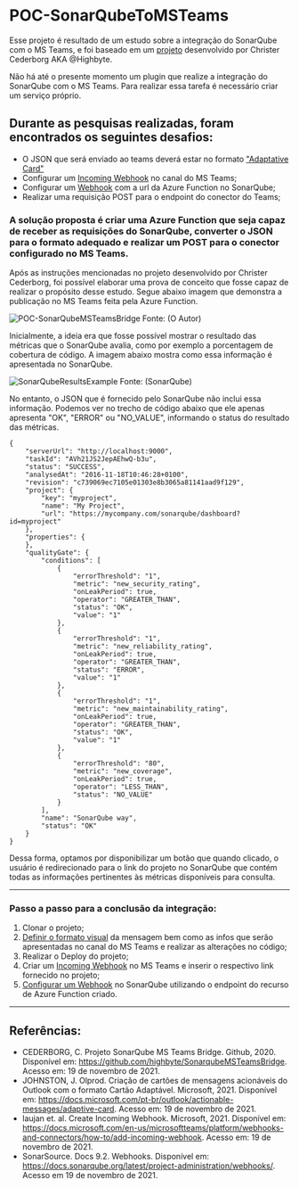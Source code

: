 # POC-SonarQubeToMSTeams
Esse projeto é resultado de um estudo sobre a integração do SonarQube com o MS Teams, e foi baseado em um [projeto](https://github.com/highbyte/SonarqubeMSTeamsBridge#configure-sonarqube) desenvolvido por Christer Cederborg AKA @Highbyte.

Não há até o presente momento um plugin que realize a integração do SonarQube com o MS Teams. Para realizar essa tarefa é necessário criar um serviço próprio.

## Durante as pesquisas realizadas, foram encontrados os seguintes desafios:

- O JSON que será enviado ao teams deverá estar no formato ["Adaptative Card"](https://docs.microsoft.com/pt-br/outlook/actionable-messages/adaptive-card)
- Configurar um [Incoming Webhook](https://docs.microsoft.com/en-us/microsoftteams/platform/webhooks-and-connectors/how-to/add-incoming-webhook) no canal do MS Teams;
- Configurar um [Webhook](https://docs.sonarqube.org/latest/project-administration/webhooks/) com a url da Azure Function no SonarQube;
- Realizar uma requisição POST para o endpoint do conector do Teams;

### A solução proposta é criar uma Azure Function que seja capaz de receber as requisições do SonarQube, converter o JSON para o formato adequado e realizar um POST para o conector configurado no MS Teams.

Após as instruções mencionadas no projeto desenvolvido por Christer Cederborg, foi possível elaborar uma prova de conceito que fosse capaz de realizar o propósito desse estudo. Segue abaixo imagem que demonstra a publicação no MS Teams feita pela Azure Function.

![POC-SonarQubeMSTeamsBridge](https://user-images.githubusercontent.com/44754775/143882720-57a8a182-aa9e-4d4d-838f-fcb23938562f.png)
Fonte: (O Autor)

Inicialmente, a ideia era que fosse possível mostrar o resultado das métricas que o SonarQube avalia, como por exemplo a porcentagem de cobertura de código. A imagem abaixo mostra como essa informação é apresentada no SonarQube.

![SonarQubeResultsExample](https://user-images.githubusercontent.com/44754775/143882900-6b6155c4-28bc-41fc-aacb-0d89aa3be00f.png)
Fonte: (SonarQube)

No entanto, o JSON que é fornecido pelo SonarQube não inclui essa informação. Podemos ver no trecho de código abaixo que ele apenas apresenta "OK", "ERROR" ou "NO_VALUE", informando o status do resultado das métricas.

```
{
    "serverUrl": "http://localhost:9000",
    "taskId": "AVh21JS2JepAEhwQ-b3u",
    "status": "SUCCESS",
    "analysedAt": "2016-11-18T10:46:28+0100",
    "revision": "c739069ec7105e01303e8b3065a81141aad9f129",
    "project": {
        "key": "myproject",
        "name": "My Project",
        "url": "https://mycompany.com/sonarqube/dashboard?id=myproject"
    },
    "properties": {
    },
    "qualityGate": {
        "conditions": [
            {
                "errorThreshold": "1",
                "metric": "new_security_rating",
                "onLeakPeriod": true,
                "operator": "GREATER_THAN",
                "status": "OK",
                "value": "1"
            },
            {
                "errorThreshold": "1",
                "metric": "new_reliability_rating",
                "onLeakPeriod": true,
                "operator": "GREATER_THAN",
                "status": "ERROR",
                "value": "1"
            },
            {
                "errorThreshold": "1",
                "metric": "new_maintainability_rating",
                "onLeakPeriod": true,
                "operator": "GREATER_THAN",
                "status": "OK",
                "value": "1"
            },
            {
                "errorThreshold": "80",
                "metric": "new_coverage",
                "onLeakPeriod": true,
                "operator": "LESS_THAN",
                "status": "NO_VALUE"
            }
        ],
        "name": "SonarQube way",
        "status": "OK"
    }
}
```

Dessa forma, optamos por disponibilizar um botão que quando clicado, o usuário é redirecionado para o link do projeto no SonarQube que contém todas as informações pertinentes às métricas disponíveis para consulta.

---

### Passo a passo para a conclusão da integração:

1. Clonar o projeto;
2. [Definir o formato visual](https://amdesigner.azurewebsites.net/) da mensagem bem como as infos que serão apresentadas no canal do MS Teams e realizar as alterações no código;
3. Realizar o Deploy do projeto;
4. Criar um [Incoming Webhook](https://docs.microsoft.com/en-us/microsoftteams/platform/webhooks-and-connectors/how-to/add-incoming-webhook)  no MS Teams e inserir o respectivo link fornecido no projeto;
5. [Configurar um Webhook](https://docs.sonarqube.org/latest/project-administration/webhooks/) no SonarQube utilizando o endpoint do recurso de Azure Function criado.

---
## Referências:
- CEDERBORG, C. Projeto SonarQube MS Teams Bridge. Github, 2020. Disponível em: <https://github.com/highbyte/SonarqubeMSTeamsBridge>. Acesso em: 19 de novembro de 2021.
- JOHNSTON, J. Olprod. Criação de cartões de mensagens acionáveis do Outlook com o formato Cartão Adaptável. Microsoft, 2021. Disponível em: <https://docs.microsoft.com/pt-br/outlook/actionable-messages/adaptive-card>. Acesso em: 19 de novembro de 2021.
- laujan et. al. Create Incoming Webhook. Microsoft, 2021. Disponível em: <https://docs.microsoft.com/en-us/microsoftteams/platform/webhooks-and-connectors/how-to/add-incoming-webhook>. Acesso em: 19 de novembro de 2021.
- SonarSource. Docs 9.2. Webhooks. Disponível em: <https://docs.sonarqube.org/latest/project-administration/webhooks/>. Acesso em 19 de novembro de 2021.
